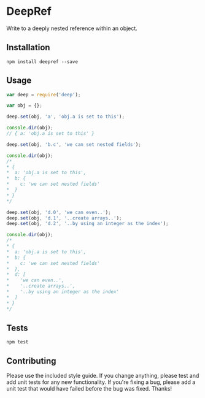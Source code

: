 DeepRef
=========

Write to a deeply nested reference within an object.

## Installation
  ```
  npm install deepref --save
  ```

## Usage
  ```javascript
  var deep = require('deep');

  var obj = {};

  deep.set(obj, 'a', 'obj.a is set to this');

  console.dir(obj);
  // { a: 'obj.a is set to this' }

  deep.set(obj, 'b.c', 'we can set nested fields');

  console.dir(obj);
  /*
  * {
  *  a: 'obj.a is set to this',
  *  b: {
  *    c: 'we can set nested fields'
  *  }
  *	}
  */

  deep.set(obj, 'd.0', 'we can even..');
  deep.set(obj, 'd.1', '..create arrays..');
  deep.set(obj, 'd.2', '..by using an integer as the index');

  console.dir(obj);
  /*
  * {
  *  a: 'obj.a is set to this',
  *  b: {
  *    c: 'we can set nested fields'
  *  },
  *  d: [
  *    'we can even..',
  *    '..create arrays..',
  *    '..by using an integer as the index'
  *  ]
  *	}
  */
  ```

## Tests
  ```
  npm test
  ```

## Contributing

Please use the included style guide.  If you change anything, please test
and add unit tests for any new functionality.  If you're fixing a bug, please
add a unit test that would have failed before the bug was fixed.  Thanks!